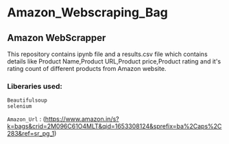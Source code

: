 # Amazon_Webscraping_Bag
## Amazon WebScrapper
This repository contains ipynb file and a results.csv file which contains details like Product Name,Product URL,Product price,Product rating and it's rating count of different products from Amazon website.


### Liberaries used:

`Beautifulsoup` \
`selenium`

 `Amazon_Url` :  (https://www.amazon.in/s?k=bags&crid=2M096C61O4MLT&qid=1653308124&sprefix=ba%2Caps%2C283&ref=sr_pg_1)
